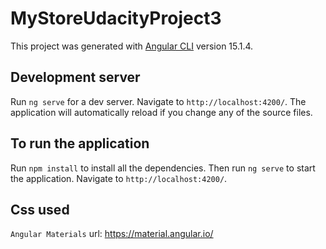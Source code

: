 # MyStoreUdacityProject3

This project was generated with [Angular CLI](https://github.com/angular/angular-cli) version 15.1.4.

## Development server

Run `ng serve` for a dev server. Navigate to `http://localhost:4200/`. The application will automatically reload if you change any of the source files.

## To run the application

Run `npm install` to install all the dependencies. Then run `ng serve` to start the application. Navigate to `http://localhost:4200/`.

## Css used

``` Angular Materials ```
url: https://material.angular.io/





